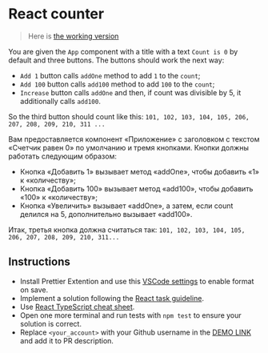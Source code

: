 # React counter

> Here is [the working version](https://mate-academy.github.io/react_counter/)

You are given the `App` component with a title with a text `Count is 0` by default and three buttons.
The buttons should work the next way:

- `Add 1` button calls `addOne` method to add `1` to the `count`;
- `Add 100` button calls `add100` method to add `100` to the `count`;
- `Increase` button calls `addOne` and then, if count was divisible by 5, it additionally calls `add100`.

So the third button should count like this:
`101, 102, 103, 104, 105, 206, 207, 208, 209, 210, 311 ...`


Вам предоставляется компонент «Приложение» с заголовком с текстом «Счетчик равен 0» по умолчанию и тремя кнопками.
Кнопки должны работать следующим образом:

- Кнопка «Добавить 1» вызывает метод «addOne», чтобы добавить «1» к «количеству»;
- Кнопка «Добавить 100» вызывает метод «add100», чтобы добавить «100» к «количеству»;
- Кнопка «Увеличить» вызывает «addOne», а затем, если count делился на 5, дополнительно вызывает «add100».

Итак, третья кнопка должна считаться так:
`101, 102, 103, 104, 105, 206, 207, 208, 209, 210, 311...`

## Instructions
- Install Prettier Extention and use this [VSCode settings](https://mate-academy.github.io/fe-program/tools/vscode/settings.json) to enable format on save.
- Implement a solution following the [React task guideline](https://github.com/mate-academy/react_task-guideline#react-tasks-guideline).
- Use [React TypeScript cheat sheet](https://mate-academy.github.io/fe-program/js/extra/react-typescript).
- Open one more terminal and run tests with `npm test` to ensure your solution is correct.
- Replace `<your_account>` with your Github username in the [DEMO LINK](https://yevhenii-stanchenko.github.io/react_counter/) and add it to PR description.
